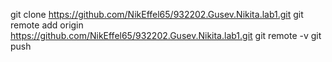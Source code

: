 git clone https://github.com/NikEffel65/932202.Gusev.Nikita.lab1.git
git remote add origin https://github.com/NikEffel65/932202.Gusev.Nikita.lab1.git
git remote -v
git push
